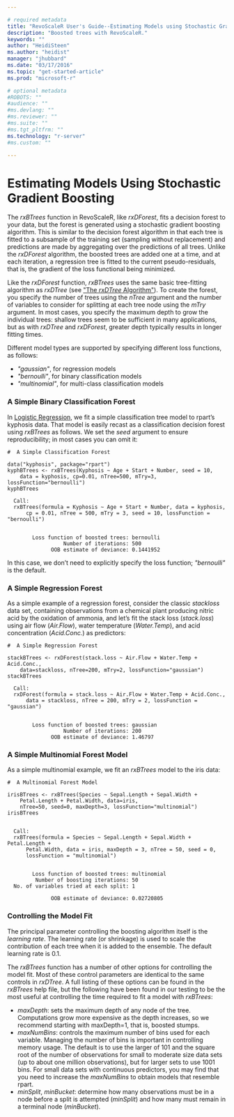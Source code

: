 ```yaml
---

# required metadata
title: "RevoScaleR User's Guide--Estimating Models using Stochastic Gradient Boosting"
description: "Boosted trees with RevoScaleR."
keywords: ""
author: "HeidiSteen"
ms.author: "heidist"
manager: "jhubbard"
ms.date: "03/17/2016"
ms.topic: "get-started-article"
ms.prod: "microsoft-r"

# optional metadata
#ROBOTS: ""
#audience: ""
#ms.devlang: ""
#ms.reviewer: ""
#ms.suite: ""
#ms.tgt_pltfrm: ""
ms.technology: "r-server"
#ms.custom: ""

---
```


# Estimating Models Using Stochastic Gradient Boosting

The *rxBTrees* function in RevoScaleR, like *rxDForest*, fits a decision forest to your data, but the forest is generated using a stochastic gradient boosting algorithm. This is similar to the decision forest algorithm in that each tree is fitted to a subsample of the training set (sampling without replacement) and predictions are made by aggregating over the predictions of all trees. Unlike the *rxDForest* algorithm, the boosted trees are added one at a time, and at each iteration, a regression tree is fitted to the current pseudo-residuals, that is, the gradient of the loss functional being minimized.

Like the *rxDForest* function, *rxBTrees* uses the same basic tree-fitting algorithm as *rxDTree* (see ["The *rxDTree* Algorithm"](how-to-revoscaler-decision-tree.md#the-rxdtree-algorithm)). To create the forest, you specify the number of trees using the *nTree* argument and the number of variables to consider for splitting at each tree node using the *mTry* argument. In most cases, you specify the maximum depth to grow the individual trees: shallow trees seem to be sufficient in many applications, but as with *rxDTree* and *rxDForest*, greater depth typically results in longer fitting times.

Different model types are supported by specifying different loss functions, as follows:

-   *"gaussian"*, for regression models
-   *"bernoulli"*, for binary classification models
-   *"multinomial"*, for multi-class classification models

### A Simple Binary Classification Forest

In [Logistic Regression](how-to-revoscaler-logistic-regression.md), we fit a simple classification tree model to rpart’s kyphosis data. That model is easily recast as a classification decision forest using *rxBTrees* as follows. We set the *seed* argument to ensure reproducibility; in most cases you can omit it:

	#  A Simple Classification Forest
	  
	data("kyphosis", package="rpart")
	kyphBTrees <- rxBTrees(Kyphosis ~ Age + Start + Number, seed = 10,
		data = kyphosis, cp=0.01, nTree=500, mTry=3, lossFunction="bernoulli")
	kyphBTrees

	  Call:
	  rxBTrees(formula = Kyphosis ~ Age + Start + Number, data = kyphosis, 
		  cp = 0.01, nTree = 500, mTry = 3, seed = 10, lossFunction = "bernoulli")
	  
	  
			Loss function of boosted trees: bernoulli 
					  Number of iterations: 500 
				  OOB estimate of deviance: 0.1441952 
	  

In this case, we don’t need to explicitly specify the loss function; *"bernoulli"* is the default.

### A Simple Regression Forest

As a simple example of a regression forest, consider the classic *stackloss* data set, containing observations from a chemical plant producing nitric acid by the oxidation of ammonia, and let’s fit the stack loss (*stack.loss*) using air flow (*Air.Flow*), water temperature (*Water.Temp*), and acid concentration (*Acid.Conc.*) as predictors:

	#  A Simple Regression Forest
	  
	stackBTrees <- rxDForest(stack.loss ~ Air.Flow + Water.Temp + Acid.Conc.,
		data=stackloss, nTree=200, mTry=2, lossFunction="gaussian")
	stackBTrees

	  Call:
	  rxDForest(formula = stack.loss ~ Air.Flow + Water.Temp + Acid.Conc., 
		  data = stackloss, nTree = 200, mTry = 2, lossFunction = "gaussian")
	  
	  
			Loss function of boosted trees: gaussian 
					  Number of iterations: 200 
				  OOB estimate of deviance: 1.46797
	  
### A Simple Multinomial Forest Model

As a simple multinomial example, we fit an *rxBTrees* model to the iris data:

	#  A Multinomial Forest Model
	  
	irisBTrees <- rxBTrees(Species ~ Sepal.Length + Sepal.Width + 
		Petal.Length + Petal.Width, data=iris,
		nTree=50, seed=0, maxDepth=3, lossFunction="multinomial")
	irisBTrees


	  Call:
	  rxBTrees(formula = Species ~ Sepal.Length + Sepal.Width + Petal.Length + 
		  Petal.Width, data = iris, maxDepth = 3, nTree = 50, seed = 0, 
		  lossFunction = "multinomial")
	  
	  
			Loss function of boosted trees: multinomial 
			 Number of boosting iterations: 50 
	  No. of variables tried at each split: 1 
	  
				  OOB estimate of deviance: 0.02720805  
	  
### Controlling the Model Fit

The principal parameter controlling the boosting algorithm itself is the *learning rate*. The learning rate (or shrinkage) is used to scale the contribution of each tree when it is added to the ensemble. The default learning rate is 0.1.

The *rxBTrees* function has a number of other options for controlling the model fit. Most of these control parameters are identical to the same controls in *rxDTree*. A full listing of these options can be found in the *rxBTrees* help file, but the following have been found in our testing to be the most useful at controlling the time required to fit a model with *rxBTrees*:

-   *maxDepth*: sets the maximum depth of any node of the tree. Computations grow more expensive as the depth increases, so we recommend starting with maxDepth=1, that is, boosted stumps.
-   *maxNumBins*: controls the maximum number of bins used for each variable. Managing the number of bins is important in controlling memory usage. The default is to use the larger of 101 and the square root of the number of observations for small to moderate size data sets (up to about one million observations), but for larger sets to use 1001 bins. For small data sets with continuous predictors, you may find that you need to increase the *maxNumBins* to obtain models that resemble rpart.
-   *minSplit*, *minBucket*: determine how many observations must be in a node before a split is attempted (*minSplit*) and how many must remain in a terminal node (*minBucket*).
